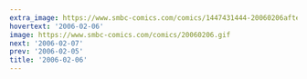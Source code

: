 ```yaml
---
extra_image: https://www.smbc-comics.com/comics/1447431444-20060206after.png
hovertext: '2006-02-06'
image: https://www.smbc-comics.com/comics/20060206.gif
next: '2006-02-07'
prev: '2006-02-05'
title: '2006-02-06'
---
```

